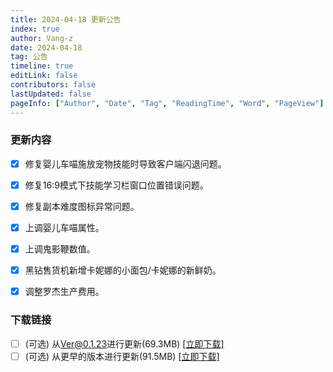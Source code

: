 ```yaml
---
title: 2024-04-18 更新公告
index: true
author: Vang-z
date: 2024-04-18
tag: 公告
timeline: true
editLink: false
contributors: false
lastUpdated: false
pageInfo: ["Author", "Date", "Tag", "ReadingTime", "Word", "PageView"]
---
```


### 更新内容
- [x] 修复<a>婴儿车喵</a>施放宠物技能时导致客户端闪退问题。
- [x] 修复<a>16:9</a>模式下技能学习栏窗口位置错误问题。
- [x] 修复<a>副本难度图标</a>异常问题。
- [x] 上调<a>婴儿车喵</a>属性。
- [x] 上调<a>鬼影鞭</a>数值。
- [x] 黑钻售货机新增<a>卡妮娜的小面包/卡妮娜的新鲜奶</a>。
- [x] 调整<a>罗杰生产费用</a>。


### 下载链接
- [ ] <a>(可选)</a> 从<a>Ver@0.1.23</a>进行更新(69.3MB) [[立即下载]](http://124.221.23.198:5244/d/caomei%E5%A4%A9%E7%BF%BC%E4%BA%91%E7%9B%98%2Frfo%2Fclient%2F%E8%82%A5%E7%81%B5%E7%9A%84%E5%A5%87%E5%A6%99%E5%B9%BB%E6%83%B3_0.1.24_a_x64-setup.exe)
- [ ] <a>(可选)</a> 从<a>更早的版本</a>进行更新(91.5MB) [[立即下载]](http://124.221.23.198:5244/d/caomei%E5%A4%A9%E7%BF%BC%E4%BA%91%E7%9B%98%2Frfo%2Fclient%2F%E8%82%A5%E7%81%B5%E7%9A%84%E5%A5%87%E5%A6%99%E5%B9%BB%E6%83%B3_0.1.24_b_x64-setup.exe)
